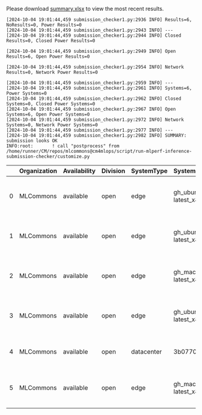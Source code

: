 Please download [summary.xlsx](summary.xlsx) to view the most recent results. 
 ```
[2024-10-04 19:01:44,459 submission_checker1.py:2936 INFO] Results=6, NoResults=0, Power Results=0
[2024-10-04 19:01:44,459 submission_checker1.py:2943 INFO] ---
[2024-10-04 19:01:44,459 submission_checker1.py:2944 INFO] Closed Results=0, Closed Power Results=0

[2024-10-04 19:01:44,459 submission_checker1.py:2949 INFO] Open Results=6, Open Power Results=0

[2024-10-04 19:01:44,459 submission_checker1.py:2954 INFO] Network Results=0, Network Power Results=0

[2024-10-04 19:01:44,459 submission_checker1.py:2959 INFO] ---
[2024-10-04 19:01:44,459 submission_checker1.py:2961 INFO] Systems=6, Power Systems=0
[2024-10-04 19:01:44,459 submission_checker1.py:2962 INFO] Closed Systems=0, Closed Power Systems=0
[2024-10-04 19:01:44,459 submission_checker1.py:2967 INFO] Open Systems=6, Open Power Systems=0
[2024-10-04 19:01:44,459 submission_checker1.py:2972 INFO] Network Systems=0, Network Power Systems=0
[2024-10-04 19:01:44,459 submission_checker1.py:2977 INFO] ---
[2024-10-04 19:01:44,459 submission_checker1.py:2982 INFO] SUMMARY: submission looks OK
INFO:root:       ! call "postprocess" from /home/runner/CM/repos/mlcommons@cm4mlops/script/run-mlperf-inference-submission-checker/customize.py

```

|    | Organization   | Availability   | Division   | SystemType   | SystemName           | Platform                                                              | Model               | MlperfModel         | Scenario   |    Result | Accuracy                                                     |   number_of_nodes | host_processor_model_name       |   host_processors_per_node |   host_processor_core_count | accelerator_model_name   |   accelerators_per_node | Location                                                                                                      | framework           | operating_system                                | notes                             |   compliance |   errors | version   |   inferred | has_power   | Units     | weight_data_types   |
|---:|:---------------|:---------------|:-----------|:-------------|:---------------------|:----------------------------------------------------------------------|:--------------------|:--------------------|:-----------|----------:|:-------------------------------------------------------------|------------------:|:--------------------------------|---------------------------:|----------------------------:|:-------------------------|------------------------:|:--------------------------------------------------------------------------------------------------------------|:--------------------|:------------------------------------------------|:----------------------------------|-------------:|---------:|:----------|-----------:|:------------|:----------|:--------------------|
|  0 | MLCommons      | available      | open       | edge         | gh_ubuntu-latest_x86 | gh_ubuntu-latest_x86-reference-cpu-tf_v2.17.0-default_config          | resnet50            | resnet              | Offline    | 20.8783   | acc: 76.000                                                  |                 1 | AMD EPYC 7763 64-Core Processor |                          1 |                           2 | nan                      |                       0 | open/MLCommons/results/gh_ubuntu-latest_x86-reference-cpu-tf_v2.17.0-default_config/resnet50/offline          | tf v2.17.0          | Ubuntu 22.04 (linux-6.8.0-1014-azure-glibc2.35) | Automated by MLCommons CM v2.3.9. |            1 |        0 | v4.1      |          0 | False       | Samples/s | fp32                |
|  1 | MLCommons      | available      | open       | edge         | gh_ubuntu-latest_x86 | gh_ubuntu-latest_x86-reference-cpu-onnxruntime_v1.19.2-default_config | resnet50            | resnet              | Offline    | 23.0142   | acc: 76.000                                                  |                 1 | AMD EPYC 7763 64-Core Processor |                          1 |                           2 | nan                      |                       0 | open/MLCommons/results/gh_ubuntu-latest_x86-reference-cpu-onnxruntime_v1.19.2-default_config/resnet50/offline | onnxruntime v1.19.2 | Ubuntu 22.04 (linux-6.8.0-1014-azure-glibc2.35) | Automated by MLCommons CM v2.3.9. |            1 |        0 | v4.1      |          0 | False       | Samples/s | fp32                |
|  2 | MLCommons      | available      | open       | edge         | gh_macos-latest_x86  | gh_macos-latest_x86-reference-cpu-onnxruntime_v1.19.2-default_config  | resnet50            | resnet              | Offline    | 20.586    | acc: 76.000                                                  |                 1 | undefined                       |                          1 |                           3 | nan                      |                       0 | open/MLCommons/results/gh_macos-latest_x86-reference-cpu-onnxruntime_v1.19.2-default_config/resnet50/offline  | onnxruntime v1.19.2 | (darwin-23.6.0)                                 | Automated by MLCommons CM v2.3.9. |            1 |        0 | v4.1      |          0 | False       | Samples/s | fp32                |
|  3 | MLCommons      | available      | open       | edge         | gh_ubuntu-latest_x86 | gh_ubuntu-latest_x86-mlcommons_cpp-cpu-onnxruntime-default_config     | resnet50            | resnet              | Offline    | 23.0443   | acc: 76.000                                                  |                 1 | AMD EPYC 7763 64-Core Processor |                          1 |                           2 | nan                      |                       0 | open/MLCommons/results/gh_ubuntu-latest_x86-mlcommons_cpp-cpu-onnxruntime-default_config/resnet50/offline     | onnxruntime         | Ubuntu 22.04 (linux-6.8.0-1014-azure-glibc2.35) | Automated by MLCommons CM v2.3.9. |            1 |        0 | v4.1      |          0 | False       | Samples/s | fp32                |
|  4 | MLCommons      | available      | open       | datacenter   | 3b07702db56d         | 3b07702db56d-reference-gpu-pytorch_v2.4.1-scc24-base                  | stable-diffusion-xl | stable-diffusion-xl | Offline    |  0.374837 | CLIP_SCORE: 15.18544016778469  FID_SCORE: 235.69504308101006 |                 1 | Intel(R) Xeon(R) w7-2495X       |                          1 |                          24 | NVIDIA GeForce RTX 4090  |                       1 | open/MLCommons/results/3b07702db56d-reference-gpu-pytorch_v2.4.1-scc24-base/stable-diffusion-xl/offline       | pytorch v2.4.1      | Ubuntu 22.04 (linux-6.2.0-39-generic-glibc2.35) | Automated by MLCommons CM v2.3.9. |            1 |        0 | v4.1      |          0 | False       | Samples/s | fp32                |
|  5 | MLCommons      | available      | open       | edge         | gh_macos-latest_x86  | gh_macos-latest_x86-mlcommons_cpp-cpu-onnxruntime-default_config      | resnet50            | resnet              | Offline    |  9.61456  | acc: 76.000                                                  |                 1 | undefined                       |                          1 |                           3 | nan                      |                       0 | open/MLCommons/results/gh_macos-latest_x86-mlcommons_cpp-cpu-onnxruntime-default_config/resnet50/offline      | onnxruntime         | (darwin-23.6.0)                                 | Automated by MLCommons CM v2.3.9. |            1 |        0 | v4.1      |          0 | False       | Samples/s | fp32                |